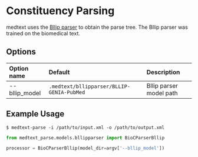 # Constituency Parsing

medtext uses the [Bllip parser](https://github.com/BLLIP/bllip-parser)
to obtain the parse tree. The Bllip parser was trained on the biomedical text.

## Options

| Option name   | Default                                   | Description             |
|:--------------|:------------------------------------------|:------------------------|
| --bllip_model | `.medtext/bllipparser/BLLIP-GENIA-PubMed` | Bllip parser model path |


## Example Usage

```shell
$ medtext-parse -i /path/to/input.xml -o /path/to/output.xml
```

```python
from medtext_parse.models.bllipparser import BioCParserBllip

processor = BioCParserBllip(model_dir=argv['--bllip_model'])
```
